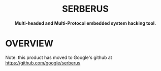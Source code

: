 <h1 align="center">
  <br>
    <a>SERBERUS</a>
</h1>

<h4 align="center">Multi-headed and Multi-Protocol embedded system hacking tool.</h4>


# OVERVIEW

Note: this product has moved to Google's github at https://github.com/google/serberus


